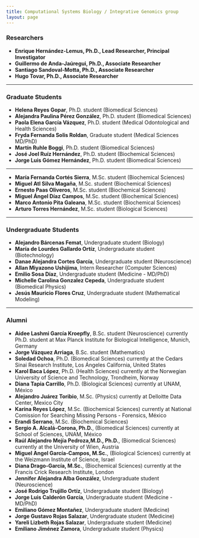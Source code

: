 ```yaml
---
title: Computational Systems Biology / Integrative Genomics group
layout: page
---
```

### Researchers

* __Enrique Hernández-Lemus, Ph.D., Lead Researcher, Principal Investigator__
* __Guillermo de Anda-Jaúregui, Ph.D., Associate Researcher__
* __Santiago Sandoval-Motta, Ph.D., Associate Researcher__
* __Hugo Tovar, Ph.D., Associate Researcher__

---
### Graduate Students
 
* __Helena Reyes Gopar__, Ph.D. student (Biomedical Sciences)
* __Alejandra Paulina Pérez González__, Ph.D. student (Biomedical Sciences)
* __Paola Elena García Vázquez__, Ph.D. student (Medical Odontological and Health Sciences)
* __Fryda Fernanda Solis Roldan__, Graduate student (Medical Sciences MD/PhD)
* __Martín Ruhle Boggi__, Ph.D. student (Biomedical Sciences)
* __José Joel Ruíz Hernández__, Ph.D. student (Biochemical Sciences)
* __Jorge Luis Gómez Hernández__, Ph.D. student (Biomedical Sciences)

---

* __María Fernanda Cortés Sierra__, M.Sc. student (Biochemical Sciences)
* __Miguel Atl Silva Magaña__, M.Sc. student (Biochemical Sciences)
* __Ernesto Paas Oliveros__, M.Sc. student (Biochemical Sciences)
* __Miguel Ángel Díaz Campos__, M.Sc. student (Biochemical Sciences)
* __Marco Antonio Pita Galeana__, M.Sc. student (Biochemical Sciences)
* __Arturo Torres Hernández__, M.Sc. student (Biological Sciences)

---

### Undergraduate Students
* __Alejandro Bárcenas Femat__, Undergraduate student (Biology)
* __María de Lourdes Gallardo Ortíz__, Undergraduate student (Biotechnology)
* __Danae Alejandra Cortes García__, Undergraduate student (Neuroscience)
* __Allan Miyazono Ushijima__, Intern Researcher (Computer Sciences)
* __Emilio Sosa Díaz__, Undergraduate student (Medicine - MD/PhD)
* __Michelle Carolina Gonzalez Cepeda__, Undergraduate student (Biomedical Physics)
* __Jesús Mauricio Flores Cruz__, Undergraduate student (Mathematical Modeling)

---
### Alumni
* __Aidee Lashmi García Kroepfly__, B.Sc. student (Neuroscience) currently Ph.D. student at Max Planck Institute for Biological Intelligence, Munich, Germany
* __Jorge Vázquez Arriaga__, B.Sc. student (Mathematics)
* __Soledad Ochoa__, Ph.D. (Biomedical Sciences) currently at the Cedars Sinai Research Institute, Los Ángeles California, United States
* __Karol Baca López__, Ph.D. (Health Sciences) currently at the Norwegian University of Science and Technology, Trondheim, Norway
* __Diana Tapia Carrillo__, Ph.D. (Biological Sciences) currently at UNAM, México
* __Alejandro Juárez Toribio__, M.Sc. (Physics) currently at Delloitte Data Center, Mexico City
* __Karina Reyes López__, M.Sc. (Biochemical Sciences) currently at National Comission for Searching Missing Persons - Forensics, México
* __Erandi Serrano__, M.Sc. (Biochemical Sciences)
* __Sergio A. Alcalá-Corona, Ph.D.__, (Biomedical Sciences) currently at School of Sciences, UNAM, México
* __Raúl Alejandro Mejía Pedroza,M.D., Ph.D.__, (Biomedical Sciences) currently at the University of Wien, Austria
* __Miguel Angel García-Campos, M.Sc.__, (Biological Sciences) currently at the Weizmann Institute of Science, Israel
* __Diana Drago-García, M.Sc.__, (Biochemical Sciences) currently at the Francis Crick Research Institute, London
* __Jennifer Alejandra Alba González__, Undergraduate student (Neuroscience)
* __José Rodrigo Trujillo Ortíz__, Undergraduate student (Biology)
*  __Jorge Luis Calderón García__, Undergraduate student (Medicine - MD/PhD)
* __Emiliano Gómez Montañez__, Undergraduate student (Medicine)
* __Jorge Gustavo Rojas Salazar__, Undergraduate student (Medicine)
* __Yareli Lizbeth Rojas Salazar__, Undergraduate student (Medicine)
* __Emiliano Jiménez Zamora__, Undergraduate student (Physics)




